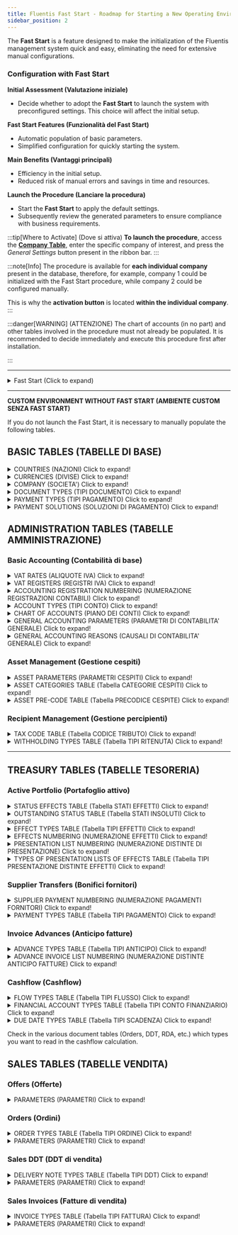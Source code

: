 ```yaml
---
title: Fluentis Fast Start - Roadmap for Starting a New Operating Environment (Fluentis Fast Start - roadmap startup nuovo ambiente operativo)
sidebar_position: 2
---
```


The **Fast Start** is a feature designed to make the initialization of the Fluentis management system quick and easy, eliminating the need for extensive manual configurations.

### Configuration with Fast Start

**Initial Assessment (Valutazione iniziale)**  
- Decide whether to adopt the **Fast Start** to launch the system with preconfigured settings. This choice will affect the initial setup.

**Fast Start Features (Funzionalità del Fast Start)**  
- Automatic population of basic parameters.  
- Simplified configuration for quickly starting the system.  

**Main Benefits (Vantaggi principali)**  
- Efficiency in the initial setup.  
- Reduced risk of manual errors and savings in time and resources.  

**Launch the Procedure (Lanciare la procedura)**  
- Start the **Fast Start** to apply the default settings.  
- Subsequently review the generated parameters to ensure compliance with business requirements.

:::tip[Where to Activate] (Dove si attiva)
**To launch the procedure**, access the [**Company Table**](/docs/configurations/tables/general-settings/company#pulsante-impostazioni-generali), enter the specific company of interest, and press the *General Settings* button present in the ribbon bar.
:::

:::note[Info]
The procedure is available for **each individual company** present in the database, therefore, for example, company 1 could be initialized with the Fast Start procedure, while company 2 could be configured manually. 

This is why the **activation button** is located **within the individual company**.
:::

:::danger[WARNING] (ATTENZIONE)
The chart of accounts (in no part) and other tables involved in the procedure must not already be populated. It is recommended to decide immediately and execute this procedure first after installation.

:::

---
<details>

  <summary>Fast Start (Click to expand)</summary>

Tables involved (Stored Procedure Fluentis.SH_CreateNewYear_IT):
    
 - > Account Types (Tipi conto)
 - > Chart of Accounts (Piano dei conti)
 - > General Accounting Parameters (Parametri di contabilità generale)
 - > Asset Parameters (Parametri cespiti)
 - > Portfolio Parameters (active - effects) (Parametri portafoglio (attivo- effetti))
 - > Outstanding Parameters (Parametri insoluti)
 - > MPS Parameters (Parametri MPS)
 - > Accounting Reasons (Causali contabili)
 - > VAT Codes (Codici IVA)
 - > VAT Registers (Registri IVA)
 - > Document Types (Tipi documento)
 - > Payment Types (Tipi pagamento)
 - > Payment Solutions (Soluzioni pagamento)
 - > Agent Categories (Categorie Agenti)
 - > Withholding Types (Tipi ritenuta (d'acconto))
 - > Asset Categories (Categorie cespiti)
 - > Financial Flow Types (Tipi flusso finanziario)
 - > Advance Types (Tipi anticipo)
 - > Outstanding Status (Stati insoluto)
 - > Effects Status (Stati effetti)
 - > Presentation Note Types (Tipi distinta di presentazione (effetti))
 - > Effects Types (Tipi effetti)
 - > Link between payment types table and effect types (Link tra la tabella Tipi pagamento e i tipi effetto)
 - > Accounting Registration Numberings (definitive and provisional) (Numerazioni registrazioni contabili (definitive e provvisorie))
 - > Transaction Numbering (Numerazione partite)
 - > Settlement Numbering (Numerazione compensazioni (partite))
 - > Monitor Payment Numbering (Numerazione pagamenti fronitori)
 - > Intrastat Numbering (Numerazione intrastat)
 - > Agents Settlement Numbering (Numerazione liquidazioni agenti)
 - > Presentation Note Numbering (Numerazione distinte di presentazione effetti)
 - > Effects Numbering (Numerazione effetti)
 - > [Sales Document Numbering](/docs/configurations/tables/fluentis-numerations) (Numerazione documenti di vendita)
 - > [Purchase Document Numbering](/docs/configurations/tables/fluentis-numerations) (Numerazione documenti di acquisto)
 - > Invoice Types ([purchase](/docs/configurations/tables/purchase/purchase-invoices-type) e [sales](/docs/configurations/tables/sales/invoices-type)) with links to accounting reasons
 - > Delivery Note Types ([purchase](/docs/configurations/tables/purchase/purchase-delivery-notes-type) e [sales](/docs/configurations/tables/sales/delivery-notes-type)) linking to invoice types
 - > Order Types ([purchase](/docs/configurations/tables/purchase/purchase-orders-type) e [sales](/docs/configurations/tables/sales/sales-order-types)) linking to delivery note types
 - > [Offer Types](/docs/configurations/tables/sales/sales-offer-type) (Tipi offerta)
 - > [Invoice Parameters](/docs/configurations/parameters/sales/sales-invoices-parameters) (Parametri fatture) and related [groupings](/docs/configurations/parameters/sales/invoice-grouping) (raggruppamenti) 
 - > [Delivery Note Parameters](/docs/configurations/parameters/sales/dn-parameters) (Parametri DDT) and related [groupings](/docs/configurations/parameters/sales/dn-grouping) (raggruppamenti) 
 - > [Order Parameters](/docs/configurations/parameters/sales/sales-orders-parameters) (Parametri ordini) and related [groupings](/docs/configurations/parameters/sales/orders-grouping) (raggruppamenti)
 - > [Offer Parameters](/docs/configurations/parameters/sales/offer-parameters) (Parametri offerte)
 - > Project Types (Tipi progetto) (sales job order)
 - > Intervention Types (Tipi intervento)
 - > Project Numbering (Numerazione progetti)
 - > Intervention Numbering (Numerazione interventi)
 - > Intervention Request Types (Tipi richiesta intervento) (and related numbering)
 - > Planned Intervention Types (Tipi interventi pianificati) (and numbering)
 - > Job Work Return Types (Tipi rientro conto lavoro) (and numbering)
 - > Job Order Types (Tipi ordini conto lavoro) (and numbering)
 - > Production Order Types (Tipi commesse di produzione) (and numbering)
 - > Planned Purchasing Order Types (Tipi ordini pianificati di acquisto) (and numbering)
 - > Planned Production Order Types (Tipi ordini pianificati di produzione) (and numbering)
 - > Planned Job Order Types (Tipi ordini pianificati di conto lavoro) (and numbering)
 - > Production Order Types (Tipi ordini di produzione) (and numbering)
 - > Job Order Types (Tipi ordini di conto lavoro) (and numbering)
 - > RDA Types (Tipi RDA) (and numbering)
 - > (Types) sales turnover ((Tipi) fatturato vendite)
 - > (Types) purchase turnover ((Tipi) fatturato acquisti)
 - > Price List Types (Tipi listino)
 - > Address Types (Tipi indirizzo)
 - > Discount Types (Tipi sconto)
 - > Languages (Lingue)
 - > Countries (Nazioni)
 - > Blacklist Countries (Nazioni Black list)
 - > Currencies (Divise)
 - > Units of Measure (Unità di misura)
 - > Freight (Incoterms - termini di resa)
 - > Shipping (types) (Spedizioni (tipi))
 - > Reclassification Models (Modelli di riclassificazione) (controlling)
 - > Link of the reclassification model for CEE balance with detailed chart of accounts
 - > Working Hours (gest. dipendenti) (Orari di lavoro)
 - > Severity (ticket CRM)
 - > SLA (ticket CRM)
 - > CRM Ticket Types (Tipi Ticket CRM) (and numbering)
 - > Bill of Materials Versions (Versioni distinta base)
 - > Item Classes (Classi articolo)
 - > Warehouses (Magazzini)
 - > Warehouse Reasons (Causali di magazzino)
 - > Default Data for CRM (Dati di default per il CRM) (Contact Types, Visit report, Opportunities, Contact Quality, success percentages, etc...)

</details>

---

**CUSTOM ENVIRONMENT WITHOUT FAST START (AMBIENTE CUSTOM SENZA FAST START)**

If you do not launch the Fast Start, it is necessary to manually populate the following tables.

## BASIC TABLES (TABELLE DI BASE)

<details>

  <summary>COUNTRIES (NAZIONI) Click to expand!</summary>
 
 ## Table necessary for all documents and the entry of CLI FOR registries

  1. Fill in the code (can also be internal but the international one is recommended) and description 
  2. Specifically check the field COD ISO EU which, if missing, does not save the pre-VAT code, pay attention to special cases
     * Greece GR -> ISO = 'EL'
     * Save special cases can be executed to update and fill ISO EU = COD ISO (old db pre-fast start)

</details>

<details>

  <summary>CURRENCIES (DIVISE) Click to expand!</summary>
 
 ## Table necessary for managing currency exchanges and accounting registrations

  1. Ensure the presence of at least the main currencies and especially Euro
  2. Flag *download exchanges* to enable the entry of the rate for the currency
  3. Other fields
     * Decimals, it is recommended to set to 2
     * Euro flag only on EUR

    4. The lower grid is optional but useful for automating the detection of exchange rate differences by setting the relevant accounting accounts 

</details>

<details>

  <summary>COMPANY (SOCIETA') Click to expand!</summary>
 
 ## Table necessary for electronic invoicing and for company data in documents and prints

  1. Fill in all tax data
  2. Data necessary for electronic invoicing
         * VAT number and fiscal code
         * Phone and fax are not mandatory, be careful not to enter / or special chars to separate the prefix
        * REA (Province two letters and number)
        * Sole partner / more partners
        * Liquidation YES / NO
        * Subscribed / paid capital - PAY ATTENTION not to put the thousands point and separate decimals with a point and NOT a comma
        * Legal nature
        * Tax regime

</details>

<details>

  <summary>DOCUMENT TYPES (TIPI DOCUMENTO) Click to expand!</summary>
 
 ## General group table 'Document Types' not to be confused with the homonymous one in the administration group

  1. Verify with a Fast Start the minimum essential types
  2. **For Electronic invoicing, enter a type with code and Description FattPubb**

</details>

<details>

  <summary>PAYMENT TYPES (TIPI PAGAMENTO) Click to expand!</summary>
 
 ## Necessary for the registries and documents (deadlines) and accounting records (Partite)

Ensure the presence of data in the **P.A. Code** field for the electronic invoice treatment

Pay attention to the connection with effect types (bottom right grid) otherwise it will not search the entries in the creation of effects

</details>

<details>

  <summary>PAYMENT SOLUTIONS (SOLUZIONI DI PAGAMENTO) Click to expand!</summary>
 
 ## Necessary for documents (deadlines) and accounting (Partite)

</details>

## ADMINISTRATION TABLES (TABELLE AMMINISTRAZIONE) 

### Basic Accounting (Contabilità di base)

<details>

  <summary>VAT RATES (ALIQUOTE IVA) Click to expand!</summary>
 
 ## Necessary for accounting, documents, electronic invoicing

  1. Pay attention to populate the PA Code field on exemption/exclusion/non-taxability codes for Electronic Invoices
  2. Check the IN VAT Declaration field necessary for quarterly VAT settlements
  3. Check where necessary the VAT field at 0 in LG which allows VAT lines at zero
  4. Check where necessary the VAT field for automatic reasons (reverse charge cases with non-deductibility on purchase)
  5. Check the field Exclude from automatic reasons (mixed reverse charge cases - non-reverse part)
    

</details>

<details>

  <summary>VAT REGISTERS (REGISTRI IVA) Click to expand!</summary>
 
 ## Necessary for accounting and VAT settlement

  1. Plan a distribution between Italy, EU and Extra EU, advisable to distinguish between goods and services EU in light of document codes TD17 - TD18 for self-invoices to communicate to the SDI (advisable distribution also for extra EU)
  2. For purchase registers in reverse charge (Italy and EU), plan the respective registers on the sales side for the giroconto, do not share the giroconto register with EU sales (for example).
  3. It is advisable to provide for a specific register for VAT settlements (to facilitate the definitive print and reprint in case only this section is unlocked)
  4. Plan (and then verify) the correct matching between Invoice Type, Invoice Type Numbering, Accounting Reason, and VAT Register to avoid creating gaps in protocols or conflicts. The reasons on the sales side generally have the option to impose the protocol equal to the invoice number.
  5. Ensure you have entered the current year and any previous years if necessary, then the year will be created automatically by the new year counter generation utility.
    

</details>


<details>

  <summary>ACCOUNTING REGISTRATION NUMBERING (NUMERAZIONE REGISTRAZIONI CONTABILI) Click to expand!</summary>
 
 ## Necessary for accounting

  1. Ensure at least one numbering for definitive registrations (recommended use of code 1 description General ledger posting numeration)
  2. Plan and set the policy of the numerator (Daily or Annual) other parameters of the numerator as per general instructions on numberers
  3. It is advisable to anticipate a numbering for provisional registrations too (Code 2 description General ledger posting provisory numeration)
    

</details>

<details>

  <summary>ACCOUNT TYPES (TIPI CONTO) Click to expand!</summary>
 
 ## Necessary for the Chart of Accounts, accounting, and balance printing

  1. Ensure at least the 4 types Asset Liability Costs Revenues for the Balance Sheet and journal entries 
  2. Plan and set the account types for Customers and Suppliers (it is advisable to divide Italy, EU, and Extra EU), make sure to tick both Active/Passive and Customer/Supplier
  3. It is advisable to also provide for a type for Banks for use through registries; otherwise certain functions like the portfolio cannot be managed, it is not advisable to register bank transactions with a non-register bank account.
  4. It is advisable to create an account type for costs and revenues to be adjusted with accruals and deferrals to be set with the Service flag in addition to cost/Revenues
  5. Necessary to create an Agent type if you want to activate the commission management (Flag on passive and Agent)
  6. Optional to create the Order Accounts type (with the order accounts flag) to manage off-balance sheet entries.
    

</details>


<details>

  <summary>CHART OF ACCOUNTS (PIANO DEI CONTI) Click to expand!</summary>
 
 ## Necessary for accounting and balance printing

  1. Plan in the group grid at least the 4 types Asset Liability Costs Revenues
  2. Plan the subgroups (no limit on the number of sublevels) and also fill in the group Nature field
  3. Define, in the lower grid, for each last-level group of details the accounts/sub-accounts of detail. ATTENTION: for each group there must be at least one account where the sub-accounts will then be inserted
  4. DO NOT insert accounts for registries (Customers Suppliers Agents and BANKS) from here but only through CONTACTS
  5. Ensure all necessary accounts (Closing and Opening Balance, Closing Income Statement, Profit Loss, and Profit Loss from the previous year, Accruals and Deferrals - with specific account type)
  6. Optional to create the Order Accounts group to manage off-balance entries.
    

</details>


<details>

  <summary>GENERAL ACCOUNTING PARAMETERS (PARAMETRI DI CONTABILITA' GENERALE) Click to expand!</summary>
 
 ## Necessary for accounting

  1. Insert the current year and any previous years if necessary, then the year will be created automatically by the utility for generating the new year counters.
  2. Fill in the three date ranges for exercise management
  3. Fill in, if available, also the reasons for closing and opening accounts, or take them back later
  4. Fill in the VAT periodicity
  5. Enter the pairings between ledgers related to customers and suppliers, banks, and agents, and the respective account types
  6. Define the accounts for automatic procedures in the second tab
 

</details>

<details>

  <summary>GENERAL ACCOUNTING REASONS (CAUSALI DI CONTABILITA' GENERALE) Click to expand!</summary>
 
 ## Necessary for accounting

  1. Plan the reasons connected to the main types of purchase and sale invoices, and connect them to their respective VAT registers (A template with general accounts on Customer Supplier and cost revenue, specific sub-account for credit debt VAT is necessary) Be careful with the type of amount in the lines.
  2. Also plan reasons for giroconto for Reverse Charge and EU
  3. Provide reasons for payments and collections with account closing (necessary also for bank transfer lists, etc.) pay attention to the template and type of amount in the lines
  4. Provide reasons for the phases of the active portfolio (issuance of effects, Presentation and Credit), presentation and credit do not need a template, while issuance requires a template Effects in portfolio to Customer
  5. Plan reasons for credit notes with inverted template signs, for reverse charge use the inversion of the first and share the giroconto that has the option for automatic sign inversion
  6. Provide reasons for recipients (with template) and for recipient payments (template not needed)
  7. Provide reasons for opening closing, accruals, and deferrals, amortizations (template not needed)
  8. It is advisable to provide for other reasons for the journal entries and a general journal entry reason without a template.
  9. Provide settings for sending self-invoices to SDI and a reason for EU service purchases without VAT connecting to the self-invoice  
 
    
</details>

### Asset Management (Gestione cespiti)

<details>

  <summary>ASSET PARAMETERS (PARAMETRI CESPITI) Click to expand!</summary>
 
 ## Necessary for asset management

  1. Plan the management policy of numbering, whether single or with pre-code  
    
</details>

<details>

  <summary>ASSET CATEGORIES TABLE (Tabella CATEGORIE CESPITI) Click to expand!</summary>
 
 ## Necessary for accounting and asset management

  1. Provide the categories and the ministerial depreciation rate according to the type of activity performed
  2. Enter the limit for annual depreciation (usually 516 Euro) in the categories
  3. Enter the flag Depreciation first year to halve the share in the first year
  4. Plan the depreciation policy of incremental components (it is not recommended to change it mid-course)
   
</details>

<details>

  <summary>ASSET PRE-CODE TABLE (Tabella PRECODICE CESPITE) Click to expand!</summary>
 
 ## Optional

  1. Plan the policy of numbering management, whether single or with pre-code 
 
    

</details>

### Recipient Management (Gestione percipienti)

<details>

  <summary>TAX CODE TABLE (Tabella CODICE TRIBUTO) Click to expand!</summary>
 
 ## Necessary for F24 management

  1. Verify the presence of data and add if necessary codes for VAT (6001, 6002.... 6099) and for withholdings (1040, 1038....)

   
</details>

<details>

  <summary>WITHHOLDING TYPES TABLE (Tabella TIPI RITENUTA) Click to expand!</summary>
 
 ## Necessary for recipient management

  1. Provide necessary types for recipients (1040) at 20% withholding, for agents and for flat-rate taxpayers (0% on 100%)
  2. Link the reasons for the compensation accounting 
  3. Link the agent category in the type reserved for agents
   
</details>

---

## TREASURY TABLES (TABELLE TESORERIA)

### Active Portfolio (Portafoglio attivo)

<details>

  <summary>STATUS EFFECTS TABLE (Tabella STATI EFFETTI) Click to expand!</summary>
 
 ## Necessary for portfolio management

  1. Provide at least the fundamental types Issued, Presented SBF, Accr. (Accredited) and Ins. (default) to link to the respective flag
   
</details>

<details>

  <summary>OUTSTANDING STATUS TABLE (Tabella STATI INSOLUTI) Click to expand!</summary>
 
 ## Necessary for outstanding management linked to the portfolio

  1. Provide at least the type "Outstanding" linked to the relevant flag
  2. It is advisable to codify all types mirroring the present flags 
  
   
</details>

<details>

  <summary>EFFECT TYPES TABLE (Tabella TIPI EFFETTI) Click to expand!</summary>
 
 ## Necessary for portfolio management

  1. Provide at least the type "Bank Receipt"
  2. Link the numbering referred to in the next point
  3. Link an account from the chart of accounts (e.g. Active effects in portfolio) to account for the issuance

   
</details>

<details>

  <summary>EFFECTS NUMBERING (NUMERAZIONE EFFETTI) Click to expand!</summary>
 
 ## Necessary for portfolio management

  1. Provide the type "Bills numbering"
  2. Configure the details like the other standard numberers
  3. Annual frequency is recommended

   
</details>

<details>

  <summary>PRESENTATION LIST NUMBERING (NUMERAZIONE DISTINTE DI PRESENTAZIONE) Click to expand!</summary>
 
 ## Necessary for portfolio management

  1. Provide the type "Bills list numbering"
  2. Configure the details like the other standard numberers
  3. Annual frequency is recommended

   
</details>

<details>

  <summary>TYPES OF PRESENTATION LISTS OF EFFECTS TABLE (Tabella TIPI PRESENTAZIONE DISTINTE EFFETTI) Click to expand!</summary>
 
 ## Necessary for portfolio management

  1. Provide at least one default type with linked numbering
  2. It is advisable to provide various types depending on the bank of presentation linking the supporting accounts for the presentation and the ordinary current accounts for specific crediting
  

   
</details>

### Supplier Transfers (Bonifici fornitori)

<details>

  <summary>SUPPLIER PAYMENT NUMBERING (NUMERAZIONE PAGAMENTI FORNITORI) Click to expand!</summary>
 
 ## Necessary for managing payment lists

  1. Provide the type "Bills list numbering"
  2. Configure the details like the other standard numberers
  3. Annual frequency is recommended

   
</details>

<details>

  <summary>PAYMENT TYPES TABLE (Tabella TIPI PAGAMENTO) Click to expand!</summary>
 
 ## Check: already managed in general tables

  1. Verify if there is a suitable type present (e.g. "Bank Transfer") that will be called

   
</details>

### Invoice Advances (Anticipo fatture)

<details>

  <summary>ADVANCE TYPES TABLE (Tabella TIPI ANTICIPO) Click to expand!</summary>
 
 ## Necessary for managing advances

  1. Provide a type for each connected bank
  2. Link the numbering referred to in the next point
  
  
</details>

<details>

  <summary>ADVANCE INVOICE LIST NUMBERING (NUMERAZIONE DISTINTE ANTICIPO FATTURE) Click to expand!</summary>
 
 ## Necessary for managing advance lists

  1. Provide the type "Default"
  2. Configure the details like the other standard numberers
  3. Annual frequency is recommended

   
</details>

### Cashflow (Cashflow)

<details>

  <summary>FLOW TYPES TABLE (Tabella TIPI FLUSSO) Click to expand!</summary>
 
 ## Necessary for cashflow management

  1. Provide a type for each financial flow type with the relevant linked flag
  2. It is advisable to enable them all, as only those of interest are selected when launching the calculation, and the choice remains stored
  
  
</details>

<details>

  <summary>FINANCIAL ACCOUNT TYPES TABLE (Tabella TIPI CONTO FINANZIARIO) Click to expand!</summary>
 
 ## Necessary for cashflow management

  1. Enter ordinary current accounts
  2. It is not necessary to enter support accounts for SBF if the reading parameter is enabled when launching the calculation
  
  
</details>

<details>

  <summary>DUE DATE TYPES TABLE (Tabella TIPI SCADENZA) Click to expand!</summary>
 
 ## Optional for managing off-account due dates in cashflow

  1. Enter types of interest (e.g. Salaries)
  
  
</details>

Check in the various document tables (Orders, DDT, RDA, etc.) which types you want to read in the cashflow calculation.

## SALES TABLES (TABELLE VENDITA)

### Offers (Offerte)

<details>

  <summary>PARAMETERS (PARAMETRI) Click to expand!</summary>

  Define the [parameters](/docs/configurations/parameters/sales/offer-parameters) to be used in offers. 

</details>

### Orders (Ordini)

<details>

  <summary>ORDER TYPES TABLE (Tabella TIPI ORDINE) Click to expand!</summary>

  Insert the [order types](/docs/configurations/tables/sales/sales-order-types) used; the mandatory data are: *Type*, *Description* and *[Numbering](/docs/configurations/tables/fluentis-numerations)*.     
  The criteria for creating various types may differ, for example:      
  - creation of the type ITALY CUSTOMER ORDER, UE CUSTOMER ORDER, EXTRA UE CUSTOMER ORDER.       
  - creation of type based on [Delivery Note Type](/docs/configurations/tables/sales/delivery-notes-type) or [Invoice Type](/docs/configurations/tables/sales/invoices-type) to be created.     
  - creation of type based on the warehouse to be moved

</details>

<details>

  <summary>PARAMETERS (PARAMETRI) Click to expand!</summary>

  Define the [parameters](/docs/configurations/parameters/sales/sales-orders-parameters) to be used in customer orders. 

</details>

### Sales DDT (DDT di vendita)

<details>

  <summary>DELIVERY NOTE TYPES TABLE (Tabella TIPI DDT) Click to expand!</summary>

  Insert the [delivery note types](/docs/configurations/tables/sales/delivery-notes-type) used; the mandatory data are: *Type*, *Description* and *[Numbering](/docs/configurations/tables/fluentis-numerations)*.     
  The criteria for creating various types may differ, for example:      
  - creation of type ITALY CUSTOMER DDT, UE CUSTOMER DDT, EXTRA UE CUSTOMER DDT.       
  - creation of type based on the [Invoice Type](/docs/configurations/tables/sales/invoices-type) to be created.     
  - creation of type based on the warehouse to be moved
  
</details>

<details>

  <summary>PARAMETERS (PARAMETRI) Click to expand!</summary>

  Define the [parameters](/docs/configurations/parameters/sales/dn-parameters) to be used in customer DDT. 
  
</details>

### Sales Invoices (Fatture di vendita)

<details>

  <summary>INVOICE TYPES TABLE (Tabella TIPI FATTURA) Click to expand!</summary>

  Insert the [invoice types](/docs/configurations/tables/sales/invoices-type) used; the mandatory data are: *Type*, *Description* and *[Numbering](/docs/configurations/tables/fluentis-numerations)*.     
  The criteria for creating various types may differ, for example:      
  - creation of type ITALY CUSTOMER INVOICE, UE CUSTOMER INVOICE, EXTRA UE CUSTOMER INVOICE.     
  - creation of type based on the Nature of the invoice (invoice, credit note, etc.)  
  - creation of type based on the warehouse to be moved.
  
</details>

<details>

  <summary>PARAMETERS (PARAMETRI) Click to expand!</summary>

  Define the [parameters](/docs/configurations/parameters/sales/sales-invoices-parameters) to be used in customer invoices. 

</details>